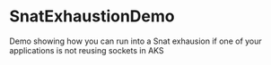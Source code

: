 # SnatExhaustionDemo
Demo showing how you can run into a Snat exhausion if one of your applications is not reusing sockets in AKS
